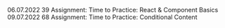 06.07.2022 39 Assignment: Time to Practice: React & Component Basics
09.07.2022 68 Assignment: Time to Practice: Conditional Content
